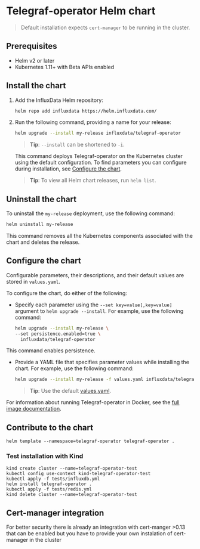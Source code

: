 # Telegraf-operator Helm chart

> Default installation expects `cert-manager` to be running in the cluster.

## Prerequisites

- Helm v2 or later
- Kubernetes 1.11+ with Beta APIs enabled

## Install the chart

1. Add the InfluxData Helm repository:

   ```bash
   helm repo add influxdata https://helm.influxdata.com/
   ```

2. Run the following command, providing a name for your release:

   ```bash
   helm upgrade --install my-release influxdata/telegraf-operator
   ```

   > **Tip**: `--install` can be shortened to `-i`.

   This command deploys Telegraf-operator on the Kubernetes cluster using the default configuration. To find parameters you can configure during installation, see [Configure the chart](#configure-the-chart).

   > **Tip**: To view all Helm chart releases, run `helm list`.

## Uninstall the chart

To uninstall the `my-release` deployment, use the following command:

```bash
helm uninstall my-release
```

This command removes all the Kubernetes components associated with the chart and deletes the release.

## Configure the chart

Configurable parameters, their descriptions, and their default values are stored in `values.yaml`.

To configure the chart, do either of the following:

- Specify each parameter using the `--set key=value[,key=value]` argument to `helm upgrade --install`. For example, use the following command:

  ```bash
  helm upgrade --install my-release \
  --set persistence.enabled=true \
    influxdata/telegraf-operator
  ```
  
This command enables persistence.

- Provide a YAML file that specifies parameter values while installing the chart. For example, use the following command:

  ```bash
  helm upgrade --install my-release -f values.yaml influxdata/telegraf-operator
  ```

  > **Tip**: Use the default [values.yaml](values.yaml).

For information about running Telegraf-operator in Docker, see the [full image documentation](https://hub.docker.com/_/kapacitor/).

## Contribute to the chart

```shell
helm template --namespace=telegraf-operator telegraf-operator .
```

### Test installation with Kind

```shell
kind create cluster --name=telegraf-operator-test
kubectl config use-context kind-telegraf-operator-test
kubectl apply -f tests/influxdb.yml
helm install telegraf-operator .
kubectl apply -f tests/redis.yml
kind delete cluster --name=telegraf-operator-test
```

## Cert-manager integration 

For better security there is already an integration with cert-manger >0.13 that can be enabled but you have to provide your own instalation of cert-manager in the cluster
